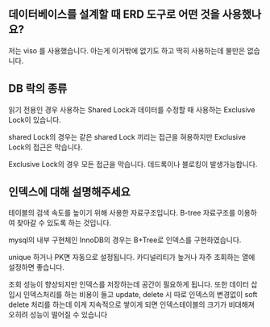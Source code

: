 ## 데이터베이스를 설계할 때 ERD 도구로 어떤 것을 사용했나요?
저는 viso 를 사용했습니다. 아는게 이거밖에 없기도 하고 딱히 사용하는데 불만은 없습니다.

## DB 락의 종류
읽기 전용인 경우 사용하는 Shared Lock과 데이터를 수정할 때 사용하는  Exclusive Lock이 있습니다.

shared Lock의 경우는 같은 shared Lock 끼리는 접근을 혀용하지만 Exclusive Lock의 접근은 막습니다.

Exclusive Lock의 경우 모든 접근을 막습니다. 데드록이나 블로킹이 발생가능합니다.

## 인덱스에 대해 설명해주세요
테이블의 검색 속도를 높이기 위해 사용한 자료구조입니다. B-tree 자료구조를 이용하여 찾아갈 수 있도록 하는 것입니다. 

mysql의 내부 구현체인 InnoDB의 경우는 B+Tree로 인덱스를 구현하였습니다.

unique 하거나 PK면 자동으로 설정됩니다. 카디널리티가 높거나 자주 조회하는 열에 설정하면 좋습니다. 

조회 성능이 향상되지만 인덱스를 저장하는데 공간이 필요하게 됩니다. 또한 데이터 삽입시 인덱스처리를 하는 비용이 들고 update, delete 시 따로 인덱스의 변경없이 soft delete 처리를 하는데 이게 지속적으로 쌓이게 되면 인덱스테이블의 크기가 비대해져 오히려 성능이 떨어질 수 있습니다



